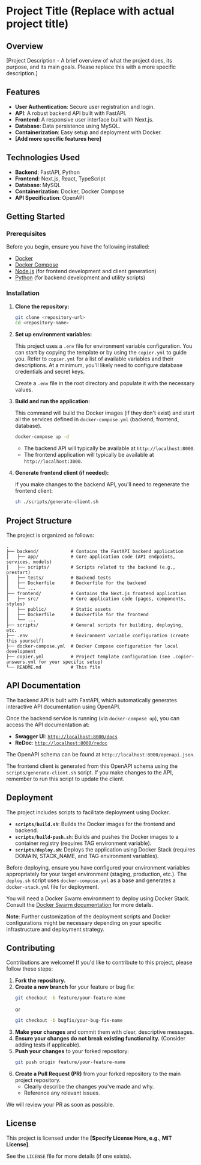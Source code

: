 # Project Title (Replace with actual project title)

## Overview

[Project Description - A brief overview of what the project does, its purpose, and its main goals. Please replace this with a more specific description.]

## Features

- **User Authentication**: Secure user registration and login.
- **API**: A robust backend API built with FastAPI.
- **Frontend**: A responsive user interface built with Next.js.
- **Database**: Data persistence using MySQL.
- **Containerization**: Easy setup and deployment with Docker.
- **[Add more specific features here]**

## Technologies Used

- **Backend**: FastAPI, Python
- **Frontend**: Next.js, React, TypeScript
- **Database**: MySQL
- **Containerization**: Docker, Docker Compose
- **API Specification**: OpenAPI

## Getting Started

### Prerequisites

Before you begin, ensure you have the following installed:

- [Docker](https://www.docker.com/get-started)
- [Docker Compose](https://docs.docker.com/compose/install/)
- [Node.js](https://nodejs.org/) (for frontend development and client generation)
- [Python](https://www.python.org/downloads/) (for backend development and utility scripts)

### Installation

1.  **Clone the repository:**

    ```bash
    git clone <repository-url>
    cd <repository-name>
    ```

2.  **Set up environment variables:**

    This project uses a `.env` file for environment variable configuration. You can start by copying the template or by using the `copier.yml` to guide you.
    Refer to `copier.yml` for a list of available variables and their descriptions. At a minimum, you'll likely need to configure database credentials and secret keys.

    Create a `.env` file in the root directory and populate it with the necessary values.

3.  **Build and run the application:**

    This command will build the Docker images (if they don't exist) and start all the services defined in `docker-compose.yml` (backend, frontend, database).

    ```bash
    docker-compose up -d
    ```

    - The backend API will typically be available at `http://localhost:8000`.
    - The frontend application will typically be available at `http://localhost:3000`.

4.  **Generate frontend client (if needed):**

    If you make changes to the backend API, you'll need to regenerate the frontend client:

    ```bash
    sh ./scripts/generate-client.sh
    ```

## Project Structure

The project is organized as follows:

```
.
├── backend/            # Contains the FastAPI backend application
│   ├── app/            # Core application code (API endpoints, services, models)
│   ├── scripts/        # Scripts related to the backend (e.g., prestart)
│   ├── tests/          # Backend tests
│   ├── Dockerfile      # Dockerfile for the backend
│   └── ...
├── frontend/           # Contains the Next.js frontend application
│   ├── src/            # Core application code (pages, components, styles)
│   ├── public/         # Static assets
│   ├── Dockerfile      # Dockerfile for the frontend
│   └── ...
├── scripts/            # General scripts for building, deploying, etc.
├── .env                # Environment variable configuration (create this yourself)
├── docker-compose.yml  # Docker Compose configuration for local development
├── copier.yml          # Project template configuration (see .copier-answers.yml for your specific setup)
└── README.md           # This file
```

## API Documentation

The backend API is built with FastAPI, which automatically generates interactive API documentation using OpenAPI.

Once the backend service is running (via `docker-compose up`), you can access the API documentation at:

- **Swagger UI**: [`http://localhost:8000/docs`](http://localhost:8000/docs)
- **ReDoc**: [`http://localhost:8000/redoc`](http://localhost:8000/redoc)

The OpenAPI schema can be found at `http://localhost:8000/openapi.json`.

The frontend client is generated from this OpenAPI schema using the `scripts/generate-client.sh` script. If you make changes to the API, remember to run this script to update the client.

## Deployment

The project includes scripts to facilitate deployment using Docker.

-   **`scripts/build.sh`**: Builds the Docker images for the frontend and backend.
-   **`scripts/build-push.sh`**: Builds and pushes the Docker images to a container registry (requires TAG environment variable).
-   **`scripts/deploy.sh`**: Deploys the application using Docker Stack (requires DOMAIN, STACK_NAME, and TAG environment variables).

Before deploying, ensure you have configured your environment variables appropriately for your target environment (staging, production, etc.). The `deploy.sh` script uses `docker-compose.yml` as a base and generates a `docker-stack.yml` file for deployment.

You will need a Docker Swarm environment to deploy using Docker Stack. Consult the [Docker Swarm documentation](https://docs.docker.com/engine/swarm/) for more details.

**Note**: Further customization of the deployment scripts and Docker configurations might be necessary depending on your specific infrastructure and deployment strategy.

## Contributing

Contributions are welcome! If you'd like to contribute to this project, please follow these steps:

1.  **Fork the repository.**
2.  **Create a new branch** for your feature or bug fix:
    ```bash
    git checkout -b feature/your-feature-name
    ```
    or
    ```bash
    git checkout -b bugfix/your-bug-fix-name
    ```
3.  **Make your changes** and commit them with clear, descriptive messages.
4.  **Ensure your changes do not break existing functionality.** (Consider adding tests if applicable).
5.  **Push your changes** to your forked repository:
    ```bash
    git push origin feature/your-feature-name
    ```
6.  **Create a Pull Request (PR)** from your forked repository to the main project repository.
    -   Clearly describe the changes you've made and why.
    -   Reference any relevant issues.

We will review your PR as soon as possible.

## License

This project is licensed under the **[Specify License Here, e.g., MIT License]**.

See the `LICENSE` file for more details (if one exists).
